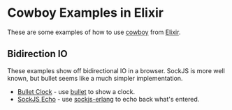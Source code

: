 # Cowboy Examples in Elixir

These are some examples of how to use [cowboy](https://github.com/extend/cowboy) from [Elixir](https://github.com/extend/cowboy).


## Bidirection IO

These examples show off bidirectional IO in a browser.  SockJS is more well known, but bullet seems like a much simpler implementation.

* [Bullet Clock](./bullet_clock/) - use [bullet](https://github.com/extend/bullet) to show a clock. 
* [SockJS Echo](./sockjs_echo/) - use [sockjs-erlang](https://github.com/sockjs/sockjs-erlang) to echo back what's entered.  
